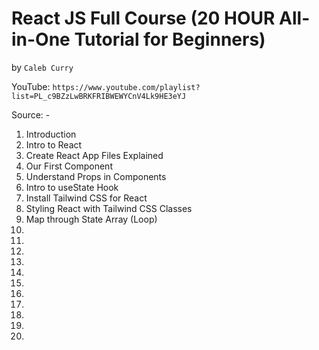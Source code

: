 # React JS Full Course (20 HOUR All-in-One Tutorial for Beginners)
by `Caleb Curry`

YouTube: `https://www.youtube.com/playlist?list=PL_c9BZzLwBRKFRIBWEWYCnV4Lk9HE3eYJ`

Source: -

1. Introduction
2. Intro to React
3. Create React App Files Explained
4. Our First Component
5. Understand Props in Components
6. Intro to useState Hook
7. Install Tailwind CSS for React
8. Styling React with Tailwind CSS Classes
9. Map through State Array (Loop)
10.
11.
12.
13.
14.
15.
16.
17.
18.
19.
20.
